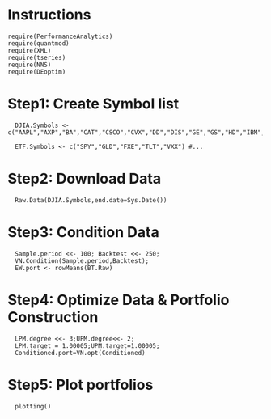 
# Instructions
```{r}
require(PerformanceAnalytics)
require(quantmod)
require(XML)
require(tseries)
require(NNS)
require(DEoptim)
```

# Step1: Create Symbol list
```{r}
  DJIA.Symbols <- c("AAPL","AXP","BA","CAT","CSCO","CVX","DD","DIS","GE","GS","HD","IBM","INTC","JNJ","JPM","KO","MCD","MMM","MRK","MSFT","NKE","PG","PFE","TRV","UNH","UTX","V","VZ","WMT","XOM")

  ETF.Symbols <- c("SPY","GLD","FXE","TLT","VXX") #...
```
# Step2: Download Data
```{r}
  Raw.Data(DJIA.Symbols,end.date=Sys.Date())
```
      
# Step3: Condition Data
```{r}
  Sample.period <<- 100; Backtest <<- 250;
  VN.Condition(Sample.period,Backtest);
  EW.port <- rowMeans(BT.Raw)
```
    
# Step4: Optimize Data & Portfolio Construction
```{r}
  LPM.degree <<- 3;UPM.degree<<- 2;
  LPM.target = 1.00005;UPM.target=1.00005;
  Conditioned.port=VN.opt(Conditioned)
```  


# Step5: Plot portfolios
```{r}
  plotting()
```
